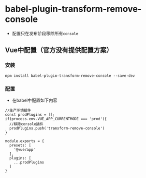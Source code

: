 # babel-plugin-transform-remove-console

+ 配置只在发布阶段移除所有`console`

## Vue中配置（官方没有提供配置方案）

### 安装

`npm install babel-plugin-transform-remove-console --save-dev`

### 配置

+ 在babel中配置如下内容

``` JS
//生产环境插件
const prodPlugins = [];
if(process.env.VUE_APP_CURRENTMODE === 'prod'){
  //移除console插件
  prodPlugins.push('transform-remove-console')
}

module.exports = {
  presets: [
    '@vue/app'
  ],
  plugins: [
    ...prodPlugins
  ]
}
```
